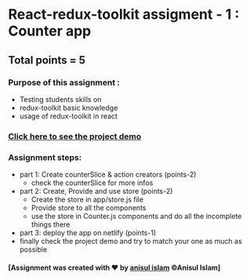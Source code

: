 # React-redux-toolkit assigment - 1 : Counter app

## Total points = 5

### Purpose of this assignment :

- Testing students skills on
- redux-toolkit basic knowledge
- usage of redux-toolkit in react

### [Click here to see the project demo](https://react-redux-tookit-counter-app.netlify.app/)

### Assignment steps:

- part 1: Create counterSlice & action creators (points-2)
  - check the counterSlice for more infos
- part 2: Create, Provide and use store (points-2)
  - Create the store in app/store.js file
  - Provide store to all the components
  - use the store in Counter.js components and do all the incomplete things there
- part 3: deploy the app on netlify (points-1)
- finally check the project demo and try to match your one as much as possible

#### [Assignment was created with &hearts; by [anisul islam](https://www.youtube.com/c/anisulislamrubel) &copy;Anisul Islam]
